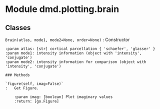 Module dmd.plotting.brain
=========================

Classes
-------

`Brain(atlas, mode1, mode2=None, order=None)`
:   Constructor
    
    :param atlas: [str] cortical parcellation { 'schaefer', 'glasser' }
    :param mode1: intensity information (object with 'intensity', 'conjugate')
    :param mode2: intensity information for comparison (object with 'intensity', 'conjugate')

    ### Methods

    `figure(self, imag=False)`
    :   Get Figure.
        
        :param imag: [boolean] Plot imaginary values
        :return: [go.Figure]